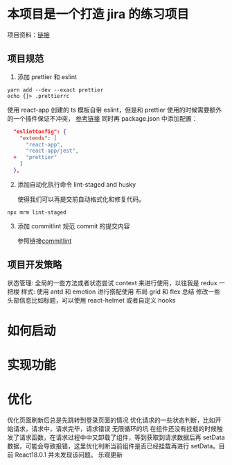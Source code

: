 # 本项目是一个打造 jira 的练习项目

项目资料：[链接](https://www.notion.so/React-491ad0643476437cafde50bee4dde6ed)

## 项目规范

1. 添加 prettier 和 eslint

```shell
yarn add --dev --exact prettier
echo {}> .prettierrc
```

使用 react-app 创建的 ts 模板自带 eslint，但是和 prettier 使用的时候需要额外的一个插件保证不冲突，
[参考链接](https://prettier.io/docs/en/install.html#eslint-and-other-linters)
同时再 package.json 中添加配置：

```json
  "eslintConfig": {
    "extends": [
      "react-app",
      "react-app/jest",
  +   "prettier"
    ]
  },
```

2. 添加自动化执行命令 lint-staged and husky

   使得我们可以再提交前自动格式化和修复代码。

```shell
npx mrm lint-staged
```

3. 添加 commitlint
   规范 commit 的提交内容

   参照链接[commitlint](https://github.com/conventional-changelog/commitlint)

## 项目开发策略

状态管理: 全局的一些方法或者状态尝试 context 来进行使用，以往我是 redux 一把梭
样式: 使用 antd 和 emotion 进行搭配使用
布局 grid 和 flex 总结
修改一些头部信息比如标题，可以使用 react-helmet 或者自定义 hooks

# 如何启动

# 实现功能

# 优化

优化页面刷新后总是先跳转到登录页面的情况
优化请求的一些状态判断，比如开始请求，请求中，请求完毕，请求错误
无限循环的坑
在组件还没有挂载的时候触发了请求函数，在请求过程中中又卸载了组件，等到获取到请求数据后再 setData 数据，可能会导致报错，这里优化判断当前组件是否已经挂载再进行 setData。目前 React18.0.1 并未发现该问题。
乐观更新
